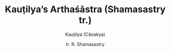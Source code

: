 ---
title: "Kauṭilya’s Arthaśāstra (Shamasastry tr.)"
author: ["Kauṭilya (Cāṇakya)", "tr. R. Shamasastry"]
year: 1915
language: ["English"]
genre: ["Political Literature"]
description: "R. Shamasastry's first English translation of Kautilya's ancient treatise on statecraft and political economy. This pioneering 1915 translation revealed to Western scholarship India's sophisticated tradition of political philosophy comparable to Machiavelli."
collections: ['modern-literature']
sources:
  - name: "Internet Archive"
    url: "https://archive.org/details/in.gov.ignca.8564"
    type: "other"
  - name: "Internet Archive"
    url: "https://archive.org/details/dli.ernet.30500"
    type: "other"
references:
  - name: "Wikisource"
    url: "https://en.wikisource.org/wiki/Arthashastra"
    type: "wikisource"
  - name: "Wikipedia: Arthashastra"
    url: "https://en.wikipedia.org/wiki/Arthashastra"
    type: "wikipedia"
  - name: "Open Library: Kauṭilya’s Arthaśāstra (Shamasastry tr.) year"
    url: "https://openlibrary.org/search?q=Kauṭilyas+Arthaśāstra+Shamasastry+tr+year+1915+Kauṭilya+Cāṇakya"
    type: "other"
featured: false
publishDate: 2025-10-30
tags: ['classical', 'literature']
---